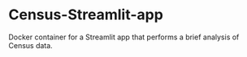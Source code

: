 # Census-Streamlit-app
Docker container for a Streamlit app that performs a brief analysis of Census data. 
